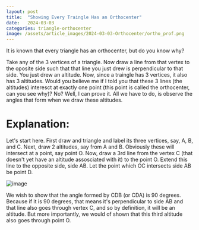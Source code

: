 ```yaml
---
layout: post
title:  "Showing Every Traingle Has an Orthocenter"
date:   2024-03-03
categories: triangle-orthocenter
image: /assets/article_images/2024-03-03-Orthocenter/ortho_prof.png
---
```


It is known that every triangle has an orthocenter, but do you know why? 

Take any of the 3 vertices of a triangle. Now draw a line from that vertex to the oposite side such that that line you just drew is perpendicular to that side. You just drew an altitude. Now, since a traingle has 3 vertices, it also has 3 altitudes. Would you believe me if I told you that these 3 lines (the altitudes) interesct at exactly one point (this point is called the orthocenter, can you see why)? No? Well, I can prove it. All we have to do, is observe the angles that form when we draw these altitudes. 

# Explanation:
Let's start here. First draw and triangle and label its three vertices, say, A, B, and C. Next, draw 2 altitudes, say from A and B. Obviously these will intersect at a point, say point O. Now, draw a 3rd line from the vertex C (that doesn't yet have an altitude assosciated with it) to the point O. Extend this line to the opposite side, side AB. Let the point which OC intersects side AB be point D.

<!---[Triangle With Altitudes](https://github.com/burakayy7/mathdoc/blob/master/assets/article_images/2024-03-03-Orthocenter/ortho_triangle.png) --->
<!--- <img src="/assets/images/ortho-triangle.png" alt=""> --->

![image]("assets/images/ortho-triangle.png")

We wish to show that the angle formed by CDB (or CDA) is 90 degrees. Because if it is 90 degrees, that means it's perpendicular to side AB and that line also goes through vertex C, and so by definition, it will be an altitude. But more importantly, we would of shown that this third altitude also goes through point O. 




